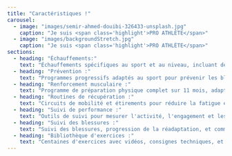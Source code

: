 ```yaml
---
title: "Caractéristiques !"
carousel:
  - image: "images/semir-ahmed-douibi-326433-unsplash.jpg"
    caption: "Je suis <span class='highlight'>PRO ATHLÈTE</span>"
  - image: "images/backgroundStretch.jpg"
    caption: "Je suis <span class='highlight'>PRO ATHLÈTE</span>"
sections:
  - heading: "Échauffements:"
    text: "Échauffements spécifiques au sport et au niveau, incluant des exercices neuromusculaires clés pour la prévention. Pratiquez un échauffement PRO ATHLETE avant chaque pratique ou match."
  - heading: "Prévention :"
    text: "Programmes progressifs adaptés au sport pour prévenir les blessures les plus fréquentes. Accessibles pour tous les âges et niveaux."
  - heading: "Renforcement musculaire :"
    text: "Programme de préparation physique complet sur 11 mois, adapté au moment de la saison. Trois niveaux de difficulté. Disponible pour les athlètes."
  - heading: "Routines de récupération :"
    text: "Circuits de mobilité et étirements pour réduire la fatigue et améliorer la qualité de mouvement."
  - heading: "Suivi de performance :"
    text: "Outils de suivi pour mesurer l'activité, l'engagement et les progrès. Portrait individuel pour les athlètes, suivi de l'équipe complète pour les entraîneurs. Fonctionnalité essentielle pour un engagement optimal de l'équipe!"
  - heading: "Suivi des blessures :"
    text: "Suivi des blessures, progression de la réadaptation, et communication claire des recommandations médicales."
  - heading: "Bibliothèque d'exercices :"
    text: "Centaines d'exercices avec vidéos, consignes techniques, et paramètres à suivre."
---
```

